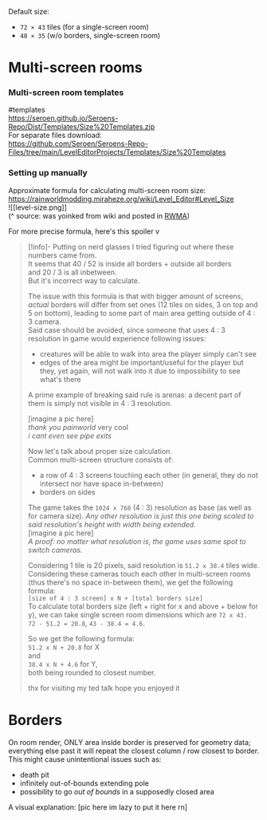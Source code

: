 Default size:
- `72 × 43` tiles (for a single-screen room)
- `48 × 35` (w/o borders, single-screen room)

# Multi-screen rooms
### Multi-screen room templates 
#templates  
https://seroen.github.io/Seroens-Repo/Dist/Templates/Size%20Templates.zip  
For separate files download:  
https://github.com/Seroen/Seroens-Repo-Files/tree/main/LevelEditorProjects/Templates/Size%20Templates

### Setting up manually
Approximate formula for calculating multi-screen room size:
https://rainworldmodding.miraheze.org/wiki/Level_Editor#Level_Size  
![[level-size.png]]  
 (^ source: was yoinked from wiki and posted in [RWMA](https://discord.com/channels/1083481230839922688/1083506128010358915/1217925887518048296)) 
  
For more precise formula, here's this spoiler v
> [!info]- Putting on nerd glasses
> I tried figuring out where these numbers came from.  
> It seems that 40 / 52 is inside all borders + outside all borders  
> and 20 / 3 is all inbetween.  
> But it's incorrect way to calculate.  
> 
> The issue with this formula is that with bigger amount of screens, *actual* borders will differ from set ones (12 tiles on sides, 3 on top and 5 on bottom), leading to some part of main area getting outside of 4 : 3 camera.  
> Said case should be avoided, since someone that uses 4 : 3 resolution in game would experience following issues:  
> - creatures will be able to walk into area the player simply can't see  
> - edges of the area might be important/useful for the player but they, yet again, will not walk into it due to impossibility to see what's there  
> 
> A prime example of breaking said rule is arenas: a decent part of them is simply not visible in 4 : 3 resolution.  
> 
> \[imagine a pic here]  
> *thank you painworld* very cool  
> *i cant even see pipe exits*  
> 
> Now let's talk about proper size calculation.  
> Common multi-screen structure consists of:  
> - a row of 4 : 3 screens touching each other (in general, they do not intersect nor have space in-between)  
> - borders on sides  
> 
> The game takes the `1024 x 768` (4 : 3) resolution as base (as well as for camera size). *Any other resolution is just this one being scaled to said resolution's height with width being extended.*  
> \[imagine a pic here]  
> *A proof: no matter what resolution is, the game uses same spot to switch cameras.*  
> 
> Considering 1 tile is 20 pixels, said resolution is `51.2 x 38.4` tiles wide.  
> Considering these cameras touch each other in multi-screen rooms (thus there's no space in-between them), we get the following formula:  
> `[size of 4 : 3 screen] x N + [total borders size]`  
> To calculate total borders size (left + right for x and above + below for y), we can take single screen room dimensions which are `72 x 43.`  
> `72 - 51.2 = 20.8`, `43 - 38.4 = 4.6`.  
>
> So we get the following formula:  
> `51.2 x N + 20.8` for X  
> and  
> `38.4 x N + 4.6` for Y,  
> both being rounded to closest number.  
> 
> thx for visiting my ted talk hope you enjoyed it

# Borders

On room render, ONLY area inside border is preserved for geometry data; everything else past it will repeat the closest column / row closest to border.
This might cause unintentional issues such as:
- death pit
- infinitely out-of-bounds extending pole
- possibility to go *out of bounds* in a supposedly closed area

A visual explanation:
\[pic here im lazy to put it here rn]